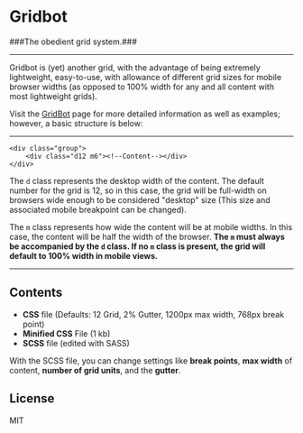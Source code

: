 Gridbot
=========

###The obedient grid system.###


---
Gridbot is (yet) another grid, with the advantage of being extremely lightweight, easy-to-use, with allowance of different grid sizes for mobile browser widths (as opposed to 100% width for any and all content with most lightweight grids). 


Visit the [GridBot] page for more detailed information as well as examples; however, a basic structure is below: 

---

```
<div class="group">
    <div class="d12 m6"><!--Content--></div>
</div>
```
The ```d``` class represents the desktop width of the content. The default number for the grid is 12, so in this case, the grid will be full-width on browsers wide enough to be considered "desktop" size (This size and associated mobile breakpoint can be changed).

The ```m``` class represents how wide the content will be at mobile widths. In this case, the content will be half the width of the browser. __The ```m``` must always be accompanied by the ```d``` class. If no ```m``` class is present, the grid will default to 100% width in mobile views.__

---

Contents
----
* __CSS__ file (Defaults: 12 Grid, 2% Gutter, 1200px max width, 768px break point)
* __Minified CSS__ File (1 kb)
* __SCSS__ file (edited with SASS)

With the SCSS file, you can change settings like __break points__, __max width__ of content, __number of grid units__, and the __gutter__.



License
----

MIT




[GridBot]:http://lucaspark.github.io/gridbot/
